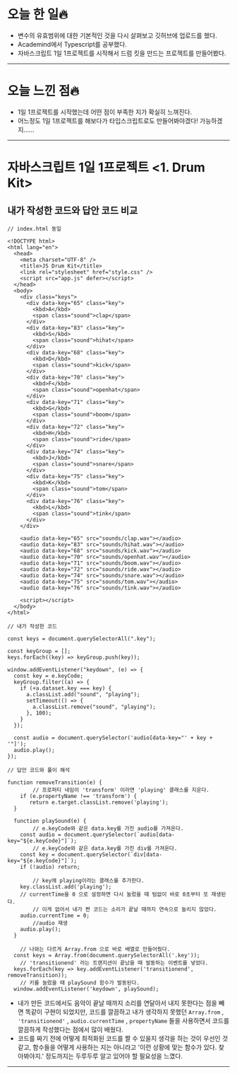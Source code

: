 # 오늘 한 일🔥

- 변수의 유효범위에 대한 기본적인 것을 다시 살펴보고 깃허브에 업로드를 했다.
- Academind에서 Typescript를 공부했다.
- 자바스크립트 1일 1프로젝트를 시작해서 드럼 킷을 만드는 프로젝트를 만들어봤다.

---

# 오늘 느낀 점🔥

- 1일 1프로젝트를 시작했는데 어떤 점이 부족한 지가 확실히 느껴진다.
- 어느정도 1일 1프로젝트를 해보다가 타입스크립트로도 만들어봐야겠다! 가능하겠지......

---

# 자바스크립트 1일 1프로젝트 <1. Drum Kit>

## 내가 작성한 코드와 답안 코드 비교

```tsx
// index.html 동일

<!DOCTYPE html>
<html lang="en">
  <head>
    <meta charset="UTF-8" />
    <title>JS Drum Kit</title>
    <link rel="stylesheet" href="style.css" />
    <script src="app.js" defer></script>
  </head>
  <body>
    <div class="keys">
      <div data-key="65" class="key">
        <kbd>A</kbd>
        <span class="sound">clap</span>
      </div>
      <div data-key="83" class="key">
        <kbd>S</kbd>
        <span class="sound">hihat</span>
      </div>
      <div data-key="68" class="key">
        <kbd>D</kbd>
        <span class="sound">kick</span>
      </div>
      <div data-key="70" class="key">
        <kbd>F</kbd>
        <span class="sound">openhat</span>
      </div>
      <div data-key="71" class="key">
        <kbd>G</kbd>
        <span class="sound">boom</span>
      </div>
      <div data-key="72" class="key">
        <kbd>H</kbd>
        <span class="sound">ride</span>
      </div>
      <div data-key="74" class="key">
        <kbd>J</kbd>
        <span class="sound">snare</span>
      </div>
      <div data-key="75" class="key">
        <kbd>K</kbd>
        <span class="sound">tom</span>
      </div>
      <div data-key="76" class="key">
        <kbd>L</kbd>
        <span class="sound">tink</span>
      </div>
    </div>

    <audio data-key="65" src="sounds/clap.wav"></audio>
    <audio data-key="83" src="sounds/hihat.wav"></audio>
    <audio data-key="68" src="sounds/kick.wav"></audio>
    <audio data-key="70" src="sounds/openhat.wav"></audio>
    <audio data-key="71" src="sounds/boom.wav"></audio>
    <audio data-key="72" src="sounds/ride.wav"></audio>
    <audio data-key="74" src="sounds/snare.wav"></audio>
    <audio data-key="75" src="sounds/tom.wav"></audio>
    <audio data-key="76" src="sounds/tink.wav"></audio>

    <script></script>
  </body>
</html>
```

```tsx
// 내가 작성한 코드

const keys = document.querySelectorAll(".key");

const keyGroup = [];
keys.forEach((key) => keyGroup.push(key));

window.addEventListener("keydown", (e) => {
  const key = e.keyCode;
  keyGroup.filter((a) => {
    if (+a.dataset.key === key) {
      a.classList.add("sound", "playing");
      setTimeout(() => {
        a.classList.remove("sound", "playing");
      }, 100);
    }
  });

  const audio = document.querySelector('audio[data-key="' + key + '"]');
  audio.play();
});

// 답안 코드와 풀이 해석

function removeTransition(e) {
		// 프로퍼티 네임이 'transform' 이라면 'playing' 클래스를 지운다.
    if (e.propertyName !== 'transform') {
       return e.target.classList.remove('playing');
  }

  function playSound(e) {
		// e.keyCode와 같은 data.key를 가진 audio를 가져온다.
    const audio = document.querySelector(`audio[data-key="${e.keyCode}"]`);
		// e.keyCode와 같은 data.key를 가진 div를 가져온다.
    const key = document.querySelector(`div[data-key="${e.keyCode}"]`);
    if (!audio) return;

		// key에 playing이라는 클래스를 추가한다.
    key.classList.add('playing');
    // currentTime을 0 으로 설정하면 다시 눌렀을 때 텀없이 바로 0초부터 또 재생된다.
		// 이게 없어서 내가 짠 코드는 소리가 끝날 때까지 연속으로 눌리지 않았다.
    audio.currentTime = 0;
		//audio 재생
    audio.play();
  }

	// 나와는 다르게 Array.from 으로 바로 배열로 만들어줬다.
  const keys = Array.from(document.querySelectorAll('.key'));
	// 'transitionend' 라는 트랜지션이 끝났을 때 발동하는 이벤트를 넣었다.
  keys.forEach(key => key.addEventListener('transitionend', removeTransition));
	// 키를 눌렀을 때 playSound 함수가 발동된다.
  window.addEventListener('keydown', playSound);
```

- 내가 만든 코드에서도 음악이 끝날 때까지 소리를 연달아서 내지 못한다는 점을 빼면 똑같이 구현이 되었지만, 코드를 깔끔하고 내가 생각하지 못했던 `Array.from` , `'transitionend'` , `audio.currentTime` ,
`propertyName` 들을 사용하면서 코드를 깔끔하게 작성했다는 점에서 많이 배웠다.
- 코드를 짜기 전에 어떻게 최적화된 코드를 짤 수 있을지 생각을 하는 것이 우선인 것 같고, 함수들을 어떻게 사용하는 지는 아니라고 '이런 상황에 맞는 함수가 있다. 찾아봐야지.' 정도까지는 두루두루 알고 있어야 할 필요성을 느꼈다.

---
